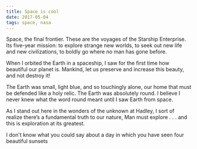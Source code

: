 ```yaml
---
title: Space is cool
date: 2017-05-04
tags: space, nasa
---
```


Space, the final frontier. These are the voyages of the Starship Enterprise. Its
five-year mission: to explore strange new worlds, to seek out new life and new
civilizations, to boldly go where no man has gone before.

When I orbited the Earth in a spaceship, I saw for the first time how beautiful
our planet is. Mankind, let us preserve and increase this beauty, and not
destroy it!

The Earth was small, light blue, and so touchingly alone, our home that must be
defended like a holy relic. The Earth was absolutely round. I believe I never
knew what the word round meant until I saw Earth from space.

As I stand out here in the wonders of the unknown at Hadley, I sort of realize
there’s a fundamental truth to our nature, Man must explore . . . and this is
exploration at its greatest.

I don't know what you could say about a day in which you have seen four
beautiful sunsets
